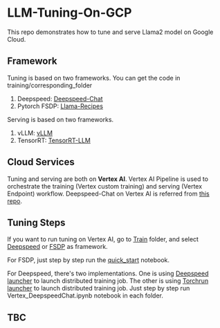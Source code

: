 # LLM-Tuning-On-GCP

This repo demonstrates how to tune and serve Llama2 model on Google Cloud.

## Framework
Tuning is based on two frameworks. You can get the code in training/corresponding_folder
1. Deepspeed: [Deepspeed-Chat](https://github.com/microsoft/DeepSpeedExamples/tree/master/applications/DeepSpeed-Chat)
2. Pytorch FSDP: [Llama-Recipes](https://github.com/facebookresearch/llama-recipes/tree/main)

Serving is based on two frameworks.
1. vLLM: [vLLM](https://github.com/vllm-project/vllm)
2. TensorRT: [TensorRT-LLM](https://github.com/NVIDIA/TensorRT-LLM/tree/release/0.5.0)

## Cloud Services
Tuning and serving are both on **Vertex AI**. Vertex AI Pipeline is used to orchestrate the training (Vertex custom training) and serving (Vertex Endpoint) workflow. Deepspeed-Chat on Vertex AI is referred from [this repo](https://github.com/gkcng/vertex-deepspeed/tree/main).

## Tuning Steps
If you want to run tuning on Vertex AI, go to [Train](./Train) folder, and select [Deepspeed](./Train/Deepspeed) or [FSDP](./Train/FSDP) as framework. 

For FSDP, just step by step run the [quick_start](./Train/FSDP/quick_start.ipynb) notebook. 

For Deepspeed, there's two implementations. One is using [Deepspeed launcher](./Train/Deepspeed/deepspeed-launcher/) to launch distributed training job. The other is using [Torchrun launcher](./Train/Deepspeed/torchrun-launcher/) to launch distributed training job. Just step by step run Vertex_DeepspeedChat.ipynb notebook in each folder.

## TBC





